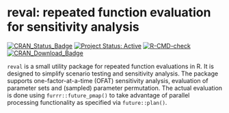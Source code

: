 # reval: repeated function evaluation for sensitivity analysis
<!-- badges: start -->
[![CRAN_Status_Badge](http://www.r-pkg.org/badges/version/reval)](http://cran.r-project.org/package=reval)
[![Project Status: Active](https://www.repostatus.org/badges/latest/active.svg)](https://www.repostatus.org/#active)
[![R-CMD-check](https://github.com/mkoohafkan/reval/actions/workflows/R-CMD-check.yaml/badge.svg)](https://github.com/mkoohafkan/reval/actions/workflows/R-CMD-check.yaml)
[![CRAN_Download_Badge](https://cranlogs.r-pkg.org/badges/grand-total/reval)](http://cran.r-project.org/package=reval)
<!-- badges: end -->

`reval` is a small utility package for repeated function evaluations
in R. It is designed to simplify scenario testing and sensitivity
analysis. The package supports one-factor-at-a-time (OFAT) sensitivity
analysis, evaluation of parameter sets and (sampled) parameter
permutation. The actual evaluation is done using
`furrr::future_pmap()` to take advantage of parallel processing
functionality as specified via `future::plan()`.
